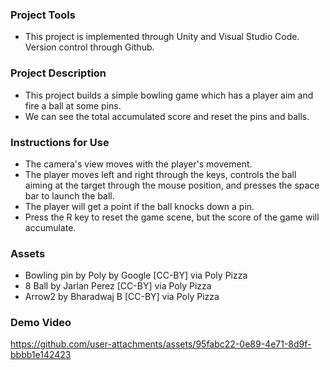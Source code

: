 ### **Project Tools**

- This project is implemented through Unity and Visual Studio Code. Version control through Github.


### **Project Description**

- This project builds a simple bowling game which has a player aim and fire a ball at some pins. 
- We can see the total accumulated score and reset the pins and balls.


### **Instructions for Use**

- The camera's view moves with the player's movement.
- The player moves left and right through the keys, controls the ball aiming at the target through the mouse position, and presses the space bar to launch the ball.
- The player will get a point if the ball knocks down a pin.
- Press the R key to reset the game scene, but the score of the game will accumulate.


### **Assets**

- Bowling pin by Poly by Google [CC-BY] via Poly Pizza
- 8 Ball by Jarlan Perez [CC-BY] via Poly Pizza
- Arrow2 by Bharadwaj B [CC-BY] via Poly Pizza


### **Demo Video**

https://github.com/user-attachments/assets/95fabc22-0e89-4e71-8d9f-bbbb1e142423


